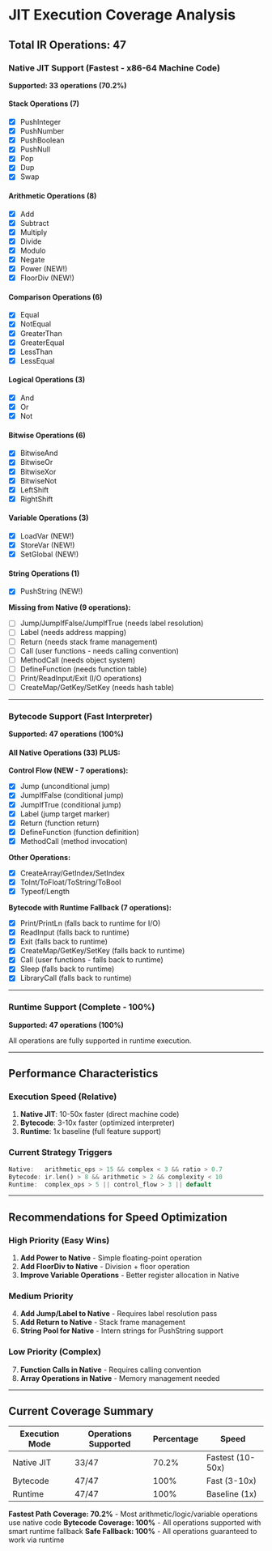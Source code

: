 # JIT Execution Coverage Analysis

## Total IR Operations: 47

### Native JIT Support (Fastest - x86-64 Machine Code)
**Supported: 33 operations (70.2%)**

#### Stack Operations (7)
- [x] PushInteger
- [x] PushNumber  
- [x] PushBoolean
- [x] PushNull
- [x] Pop
- [x] Dup
- [x] Swap

#### Arithmetic Operations (8)
- [x] Add
- [x] Subtract
- [x] Multiply
- [x] Divide
- [x] Modulo
- [x] Negate
- [x] Power (NEW!)
- [x] FloorDiv (NEW!)

#### Comparison Operations (6)
- [x] Equal
- [x] NotEqual
- [x] GreaterThan
- [x] GreaterEqual
- [x] LessThan
- [x] LessEqual

#### Logical Operations (3)
- [x] And
- [x] Or
- [x] Not

#### Bitwise Operations (6)
- [x] BitwiseAnd
- [x] BitwiseOr
- [x] BitwiseXor
- [x] BitwiseNot
- [x] LeftShift
- [x] RightShift

#### Variable Operations (3)
- [x] LoadVar (NEW!)
- [x] StoreVar (NEW!)
- [x] SetGlobal (NEW!)

#### String Operations (1)
- [x] PushString (NEW!)

**Missing from Native (9 operations):**
- [ ] Jump/JumpIfFalse/JumpIfTrue (needs label resolution)
- [ ] Label (needs address mapping)
- [ ] Return (needs stack frame management)
- [ ] Call (user functions - needs calling convention)
- [ ] MethodCall (needs object system)
- [ ] DefineFunction (needs function table)
- [ ] Print/ReadInput/Exit (I/O operations)
- [ ] CreateMap/GetKey/SetKey (needs hash table)

---

### Bytecode Support (Fast Interpreter)
**Supported: 47 operations (100%)**

#### All Native Operations (33) PLUS:

**Control Flow (NEW - 7 operations):**
- [x] Jump (unconditional jump)
- [x] JumpIfFalse (conditional jump)
- [x] JumpIfTrue (conditional jump)
- [x] Label (jump target marker)
- [x] Return (function return)
- [x] DefineFunction (function definition)
- [x] MethodCall (method invocation)

**Other Operations:**
- [x] CreateArray/GetIndex/SetIndex
- [x] ToInt/ToFloat/ToString/ToBool
- [x] Typeof/Length

**Bytecode with Runtime Fallback (7 operations):**
- [x] Print/PrintLn (falls back to runtime for I/O)
- [x] ReadInput (falls back to runtime)
- [x] Exit (falls back to runtime)
- [x] CreateMap/GetKey/SetKey (falls back to runtime)
- [x] Call (user functions - falls back to runtime)
- [x] Sleep (falls back to runtime)
- [x] LibraryCall (falls back to runtime)

---

### Runtime Support (Complete - 100%)
**Supported: 47 operations (100%)**

All operations are fully supported in runtime execution.

---

## Performance Characteristics

### Execution Speed (Relative)
1. **Native JIT**: 10-50x faster (direct machine code)
2. **Bytecode**: 3-10x faster (optimized interpreter)
3. **Runtime**: 1x baseline (full feature support)

### Current Strategy Triggers

```rust
Native:   arithmetic_ops > 15 && complex < 3 && ratio > 0.7
Bytecode: ir.len() > 8 && arithmetic > 2 && complexity < 10
Runtime:  complex_ops > 5 || control_flow > 3 || default
```

---

## Recommendations for Speed Optimization

### High Priority (Easy Wins)
1. **Add Power to Native** - Simple floating-point operation
2. **Add FloorDiv to Native** - Division + floor operation
3. **Improve Variable Operations** - Better register allocation in Native

### Medium Priority
4. **Add Jump/Label to Native** - Requires label resolution pass
5. **Add Return to Native** - Stack frame management
6. **String Pool for Native** - Intern strings for PushString support

### Low Priority (Complex)
7. **Function Calls in Native** - Requires calling convention
8. **Array Operations in Native** - Memory management needed

---

## Current Coverage Summary

| Execution Mode | Operations Supported | Percentage | Speed |
|---------------|---------------------|------------|-------|
| Native JIT    | 33/47              | 70.2%      | Fastest (10-50x) |
| Bytecode      | 47/47              | 100%       | Fast (3-10x) |
| Runtime       | 47/47              | 100%       | Baseline (1x) |

**Fastest Path Coverage: 70.2%** - Most arithmetic/logic/variable operations use native code
**Bytecode Coverage: 100%** - All operations supported with smart runtime fallback
**Safe Fallback: 100%** - All operations guaranteed to work via runtime
